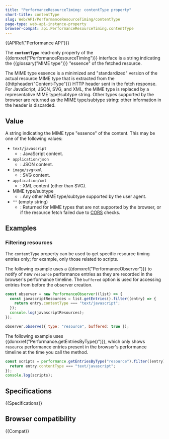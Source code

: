 ```yaml
---
title: "PerformanceResourceTiming: contentType property"
short-title: contentType
slug: Web/API/PerformanceResourceTiming/contentType
page-type: web-api-instance-property
browser-compat: api.PerformanceResourceTiming.contentType
---
```


{{APIRef("Performance API")}}

The **`contentType`** read-only property of the {{domxref("PerformanceResourceTiming")}} interface is a string indicating the {{glossary("MIME type")}} "essence" of the fetched resource.

The MIME type essence is a minimized and "standardized" version of the actual resource MIME type that is extracted from the {{httpheader("Content-Type")}} HTTP header sent in the fetch response.
For JavaScript, JSON, SVG, and XML, the MIME type is replaced by a representative MIME type/subtype string.
Other types supported by the browser are returned as the MIME type/subtype string: other information in the header is discarded.

## Value

A string indicating the MIME type "essence" of the content.
This may be one of the following values:

- `text/javascript`
  - : JavaScript content.
- `application/json`
  - : JSON content.
- `image/svg+xml`
  - : SVG content.
- `application/xml`
  - : XML content (other than SVG).
- MIME type/subtype
  - : Any other MIME type/subtype supported by the user agent.
- `""` (empty string)
  - : Returned for MIME types that are not supported by the browser, or if the resource fetch failed due to [CORS](/en-US/docs/Web/HTTP/CORS) checks.

## Examples

### Filtering resources

The `contentType` property can be used to get specific resource timing entries only; for example, only those related to scripts.

The following example uses a {{domxref("PerformanceObserver")}} to notify of new `resource` performance entries as they are recorded in the browser's performance timeline.
The `buffered` option is used for accessing entries from before the observer creation.

```js
const observer = new PerformanceObserver((list) => {
  const javascriptResources = list.getEntries().filter((entry) => {
    return entry.contentType === "text/javascript";
  });
  console.log(javascriptResources);
});

observer.observe({ type: "resource", buffered: true });
```

The following example uses {{domxref("Performance.getEntriesByType()")}}, which only shows `resource` performance entries present in the browser's performance timeline at the time you call the method.

```js
const scripts = performance.getEntriesByType("resource").filter((entry) => {
  return entry.contentType === "text/javascript";
});
console.log(scripts);
```

## Specifications

{{Specifications}}

## Browser compatibility

{{Compat}}
